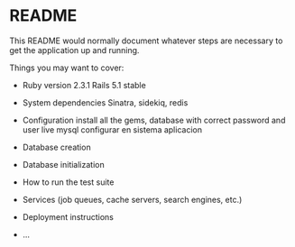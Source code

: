 # README

This README would normally document whatever steps are necessary to get the
application up and running.

Things you may want to cover:

* Ruby version
2.3.1
Rails
5.1 stable

* System dependencies
Sinatra, sidekiq, redis

* Configuration
install all the gems, database with correct password and user live mysql
configurar en sistema aplicacion

* Database creation

* Database initialization

* How to run the test suite

* Services (job queues, cache servers, search engines, etc.)

* Deployment instructions

* ...
